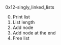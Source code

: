 0x12-singly_linked_lists

0. Print list 
1. List length
2. Add node
3. Add node at the end
4. Free list

